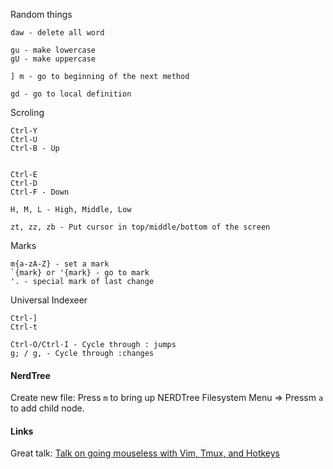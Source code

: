 
Random things
```
daw - delete all word

gu - make lowercase
gU - make uppercase

] m - go to beginning of the next method

gd - go to local definition
```

Scroling
```
Ctrl-Y
Ctrl-U
Ctrl-B - Up


Ctrl-E
Ctrl-D
Ctrl-F - Down

H, M, L - High, Middle, Low

zt, zz, zb - Put cursor in top/middle/bottom of the screen
```

Marks
```
m{a-zA-Z} - set a mark
`{mark} or '{mark} - go to mark
'. - special mark of last change
```

Universal Indexeer
```
Ctrl-]
Ctrl-t

Ctrl-O/Ctrl-I - Cycle through : jumps
g; / g, - Cycle through :changes
```

#### NerdTree

Create new file: Press `m` to bring up NERDTree Filesystem Menu => Pressm `a` to add child node.


#### Links
Great talk: [Talk on going mouseless with Vim, Tmux, and Hotkeys](https://www.youtube.com/watch?v=E-ZbrtoSuzw)
